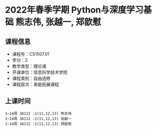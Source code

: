 # 2022年春季学期 Python与深度学习基础 熊志伟, 张越一, 郑歆慰






## 课程信息

- 课程号：CS1507.01
- 学分：2
- 教学类型：理论课
- 开课单位：信息科学技术学院
- 课程类别：自由选修
- 课程层次：素能拓展课程

## 上课时间

```
1~14周 3A112 :1(11,12,13) 熊志伟
1~14周 3A112 :1(11,12,13) 张越一
1~14周 3A112 :1(11,12,13) 郑歆慰
```

